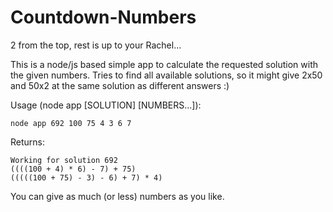 # Countdown-Numbers
2 from the top, rest is up to your Rachel...

This is a node/js based simple app to calculate the requested solution with the given numbers.
Tries to find all available solutions, so it might give 2x50 and 50x2 at the same solution as different answers :)

Usage (node app [SOLUTION] [NUMBERS...]):

    node app 692 100 75 4 3 6 7

Returns:

    Working for solution 692
    ((((100 + 4) * 6) - 7) + 75)
    (((((100 + 75) - 3) - 6) + 7) * 4)

You can give as much (or less) numbers as you like.
